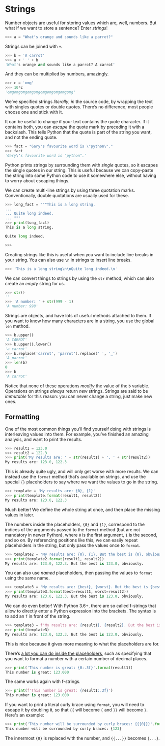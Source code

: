 # Strings

Number objects are useful for storing values which are, well, numbers. But what 
if we want to store a sentence? Enter _strings_!

```python
>>> a = "What's orange and sounds like a parrot?"
```

Strings can be joined with `+`.

```python
>>> b = 'A carrot'
>>> a + ' ' + b
'What's orange and sounds like a parrot? A carrot'
```

And they can be multiplied by numbers, amazingly.

```python
>>> c = 'omg'
>>> 10*c
'omgomgomgomgomgomgomgomgomgomg'
```

We’ve specified strings _literally_, _in_ the source code, by wrapping the text 
with singles quotes or double quotes. There’s no difference; most people choose 
one and stick with it.

It can be useful to change if your text contains the quote character. If it 
contains both, you can _escape_ the quote mark by preceding it with a 
backslash. This tells Python that the quote is part of the string you want, and 
not the ending quote.

```python
>>> fact = "Gary's favourite word is \"python\"."
>>> fact
'Gary\'s favourite word is "python".'
```

Python prints strings by surrounding them with _single_ quotes, so it escapes 
the single quotes in our string. This is useful because we can copy-paste the 
string into some Python code to use it somewhere else, without having to worry 
about escaping things.

We can create multi-line strings by using three quotation marks. 
Conventionally, double quotations are usually used for these.

```python
>>> long_fact = """This is a long string.
...
... Quite long indeed.
... """
>>> print(long_fact)
This is a long string.

Quite long indeed.

>>>
```

Creating strings like this is useful when you want to include line breaks in 
your string. You can also use `\n` in strings to insert line breaks.

```python
>>> 'This is a long string\n\nQuite long indeed.\n'
```

We can convert things to strings by using the `str` method, which can also 
create an _empty_ string for us.

```python
>>> str()
''
>>> 'A number: ' + str(999 - 1)
'A number: 998'
```

Strings are objects, and have lots of useful methods attached to them. If you 
want to know how many characters are in a string, you use the global `len` 
method.

```python
>>> b.upper()
'A CARROT'
>>> b.upper().lower()
'a carrot'
>>> b.replace('carrot', 'parrot').replace(' ', '_')
'A_parrot'
>>> len(b)
8
>>> b
'A carrot'
```

Notice that none of these operations _modify_ the value of the `b` variable. 
Operations on strings _always_ return _new_ strings. Strings are said to be 
_immutable_ for this reason: you can never change a string, just make new ones.

## Formatting

One of the most common things you’ll find yourself doing with strings is 
interleaving values into them. For example, you’ve finished an amazing 
analysis, and want to print the results.

```python
>>> result1 = 123.0
>>> result2 = 122.3
>>> print('My results are: ' + str(result1) + ', ' + str(result2))
My results are: 123.0, 122.3
```

This is already quite ugly, and will only get worse with more results. We can 
instead use the `format` method that’s available on strings, and use the 
special `{}` placeholders to say where we want the values to go in the string.

```python
>>> template = 'My results are: {0}, {1}'
>>> print(template.format(result1, result2))
My results are: 123.0, 122.3
```

Much better! We define the whole string at once, and then place the missing 
values in later.

The numbers inside the placeholders, `{0}` and `{1}`, correspond to the indices 
of the arguments passed to the `format` method (but are not mandatory in newer Python), where `0` is the first 
argument, `1` is the second, and so on. By referencing positions like this, we 
can easily repeat placeholders in the string, but only pass the values once to 
`format`.

```python
>>> template2 = 'My results are: {0}, {1}. But the best is {0}, obviously.'
>>> print(template2.format(result1, result2))
My results are: 123.0, 122.3. But the best is 123.0, obviously.
```

You can also use _named_ placeholders, then passing the values to `format` 
using the same name.

```python
>>> template3 = 'My results are: {best}, {worst}. But the best is {best}, obviously.'
>>> print(template3.format(best=result1, worst=result2))
My results are: 123.0, 122.3. But the best is 123.0, obviously.
```

We can do even better! With Python 3.6+, there are so called f-strings that allow to directly enter a Python expression into the brackets. The syntax is to add an `f` in front of the string.


```python
>>> template3 = f'My results are: {result1}, {result2}. But the best is {result1}, obviously.'
>>> print(template3)
My results are: 123.0, 122.3. But the best is 123.0, obviously.
```


This is nice because it gives more meaning to what the placeholders are for.

There’s [a lot you can do inside the placeholders][strformat], such as specifying that you want to format a number with a certain number of decimal places.

```python
>>> print('This number is great: {0:.3f}'.format(result1))
This number is great: 123.000
```

The same works again with f-strings.

```python
>>> print(f'This number is great: {result1:.3f}')
This number is great: 123.000
```

If you want to print a literal curly brace using `format`, you will need to
escape it by doubling it, so that `{{` will become `{` and `}}` will become `}`.
Here's an example:

```python
>>> print('This number will be surrounded by curly braces: {{{0}}}'.format(123))
This number will be surrounded by curly braces: {123}
```

The innermost `{0}` is replaced with the number, and `{{...}}` becomes `{...}`.

[strformat]: https://pyformat.info/
